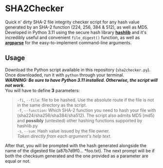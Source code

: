# SHA2Checker
Quick n' dirty SHA-2 file integrity checker script for any hash value generated by an SHA-2 function (224, 256, 384 &amp; 512), as well as MD5.  
Developed in Python 3.11 using the secure hash library [**hashlib**](https://docs.python.org/3/library/hashlib.html) and it's incredibly useful and convenient `file_digest()` function, as well as [**argparse**](https://docs.python.org/3/library/argparse.html) for the easy-to-implement command-line arguments.  
## Usage
Download the Python script available in this repository (`sha2checker.py`). Once downloaded, run it with `python` through your terminal.  
***WARNING: Be sure to have Python 3.11 installed. Otherwise, the script will not work***.  
You will have to define **3** parameters:  
>`-fi`, `--file`: file to be hashed. Use the absolute route if the file is not in the same directory as the script.  
`-f`, `--function`: Which SHA-2 function you need to hash your file with (sha224/sha256/sha384/sha512). The script also admits MD5 (md5) and **possibly** (untested) other hashing functions supported by hashlib.py  
`-s`, `--sum`: Hash value issued by the file owner.  
*Taken directly from each argument's help text*.

After that, you will be prompted with the hash generated alongside the name of the digested file (a87b7d9f0... *foo.txt). The next prompt will be if both the checksum generated and the one provided as a parameter are equal or not.  
